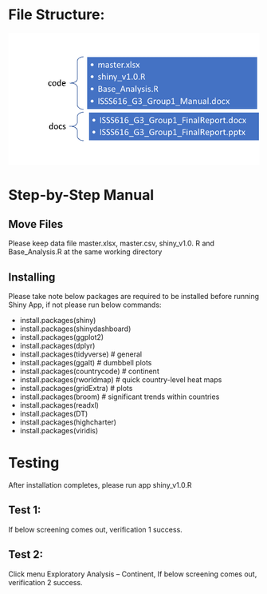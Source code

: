 # File Structure:
![](IMG/1.1.png)

# Step-by-Step Manual
## Move Files
Please keep data file master.xlsx, master.csv, shiny_v1.0. R and Base_Analysis.R at the same working directory

## Installing 
Please take note below packages are required to be installed before running Shiny App, if not please run below commands:

- install.packages(shiny)
- install.packages(shinydashboard)
- install.packages(ggplot2)
- install.packages(dplyr)
- install.packages(tidyverse) # general
- install.packages(ggalt) # dumbbell plots
- install.packages(countrycode) # continent
- install.packages(rworldmap) # quick country-level heat maps
- install.packages(gridExtra) # plots
- install.packages(broom) # significant trends within countries
- install.packages(readxl)
- install.packages(DT)
- install.packages(highcharter)
- install.packages(viridis)

# Testing
After installation completes, please run app shiny_v1.0.R 
## Test 1:
If below screening comes out, verification 1 success.
 ![]()
## Test 2:
Click menu Exploratory Analysis – Continent, If below screening comes out, verification 2 success.
 



